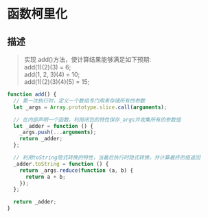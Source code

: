 # 函数柯里化

## 描述

> 实现 add()方法，使计算结果能够满足如下预期:<br/>
> add(1)(2)(3) = 6;<br/>
> add(1, 2, 3)(4) = 10;<br/>
> add(1)(2)(3)(4)(5) = 15;<br/>

```js
function add() {
  // 第一次执行时，定义一个数组专门用来存储所有的参数
  let _args = Array.prototype.slice.call(arguments);

  // 在内部声明一个函数，利用闭包的特性保存_args并收集所有的参数值
  let _adder = function () {
    _args.push(...arguments);
    return _adder;
  };

  // 利用toString隐式转换的特性，当最后执行时隐式转换，并计算最终的值返回
  _adder.toString = function () {
    return _args.reduce(function (a, b) {
      return a + b;
    });
  };

  return _adder;
}
```
